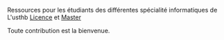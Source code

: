 Ressources pour les étudiants des différentes spécialité informatiques de L'usthb 
[Licence](/Licence.md) et [Master](/Master.md)

Toute contribution est la bienvenue.
